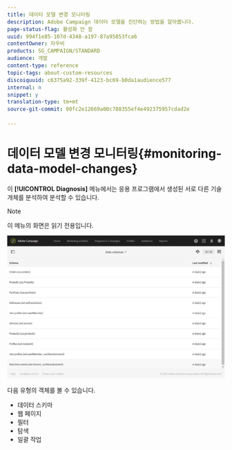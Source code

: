 ```yaml
---
title: 데이터 모델 변경 모니터링
description: Adobe Campaign 데이터 모델을 진단하는 방법을 알아봅니다.
page-status-flag: 활성화 안 함
uuid: 994f1e85-107d-4348-a197-87a95853fca6
contentOwner: 자우비
products: SG_CAMPAIGN/STANDARD
audience: 개발
content-type: reference
topic-tags: about-custom-resources
discoiquuid: c6375a92-339f-4123-bc69-b0da1audience577
internal: n
snippet: y
translation-type: tm+mt
source-git-commit: 00fc2e12669a00c788355ef4e492375957cdad2e

---
```



# 데이터 모델 변경 모니터링{#monitoring-data-model-changes}

이 **[!UICONTROL Diagnosis]** 메뉴에서는 응용 프로그램에서 생성된 서로 다른 기술 개체를 분석하여 분석할 수 있습니다.

>[!NOTE]
>
>이 메뉴의 화면은 읽기 전용입니다.

![](assets/diagnostic.png)

다음 유형의 객체를 볼 수 있습니다.

* 데이터 스키마
* 웹 페이지
* 필터
* 탐색
* 일괄 작업

